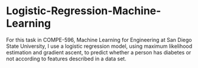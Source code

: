 # Logistic-Regression-Machine-Learning
For this task in COMPE-596, Machine Learning for Engineering at San Diego State University, I use a logistic regression model, using maximum 
likelihood estimation and gradient ascent, to predict whether a person has diabetes or not according to features described in a data set.
